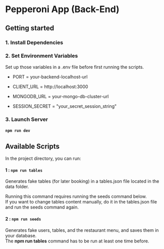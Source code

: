 # Pepperoni App (Back-End)

## Getting started

### 1. Install Dependencies

### 2. Set Environment Variables

Set up those variables in a .env file before first running the scripts.

- PORT = your-backend-localhost-url

- CLIENT_URL = http://localhost:3000

- MONGODB_URL = your-mongo-db-cluster-url

- SESSION_SECRET = "your_secret_session_string"

### 3. Launch Server

#### `npm run dev`

## Available Scripts

In the project directory, you can run:

#### 1 : `npm run tables`

Generates fake tables (for later booking) in a tables.json file located in the data folder.

Running this command requires running the seeds command below.\
If you want to change tables content manually, do it in the tables.json file and run the seeds command again.

#### 2 : `npm run seeds`

Generates fake users, tables, and the restaurant menu, and saves them in your database.\
The **npm run tables** command has to be run at least one time before.
